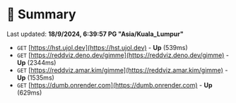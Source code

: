 # 📖 Summary
Last updated: **18/9/2024, 6:39:57 PG "Asia/Kuala_Lumpur"**

- `GET` [https://hst.ujol.dev](https://hst.ujol.dev) - **Up** (539ms)
- `GET` [https://reddviz.deno.dev/gimme](https://reddviz.deno.dev/gimme) - **Up** (2344ms)
- `GET` [https://reddviz.amar.kim/gimme](https://reddviz.amar.kim/gimme) - **Up** (1535ms)
- `GET` [https://dumb.onrender.com](https://dumb.onrender.com) - **Up** (629ms)
